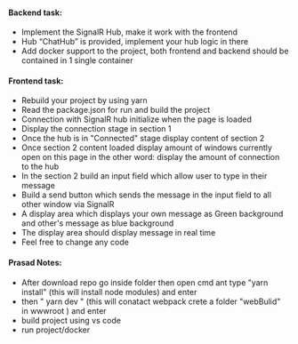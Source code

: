 #### Backend task:
* Implement the SignalR Hub, make it work with the frontend
* Hub “ChatHub” is provided, implement your hub logic in there
* Add docker support to the project, both frontend and backend should be contained in 1 single container
#### Frontend task:
* Rebuild your project by using yarn
* Read the package.json for run and build the project
* Connection with SignalR hub initialize when the page is loaded
* Display the connection stage in section 1
* Once the hub is in "Connected" stage display content of section 2
* Once section 2 content loaded display amount of windows currently open on this page in the
other word: display the amount of connection to the hub
* In the section 2 build an input field which allow user to type in their message
* Build a send button which sends the message in the input field to all other window via SignalR
* A display area which displays your own message as Green background and other's message as blue background
* The display area should display message in real time
* Feel free to change any code 


#### Prasad Notes:

* After download repo go inside folder then open cmd ant type "yarn install" (this will install node modules) and enter
* then " yarn dev " (this will conatact webpack crete a folder "webBulid" in wwwroot ) and enter
* build project using vs code 
* run project/docker